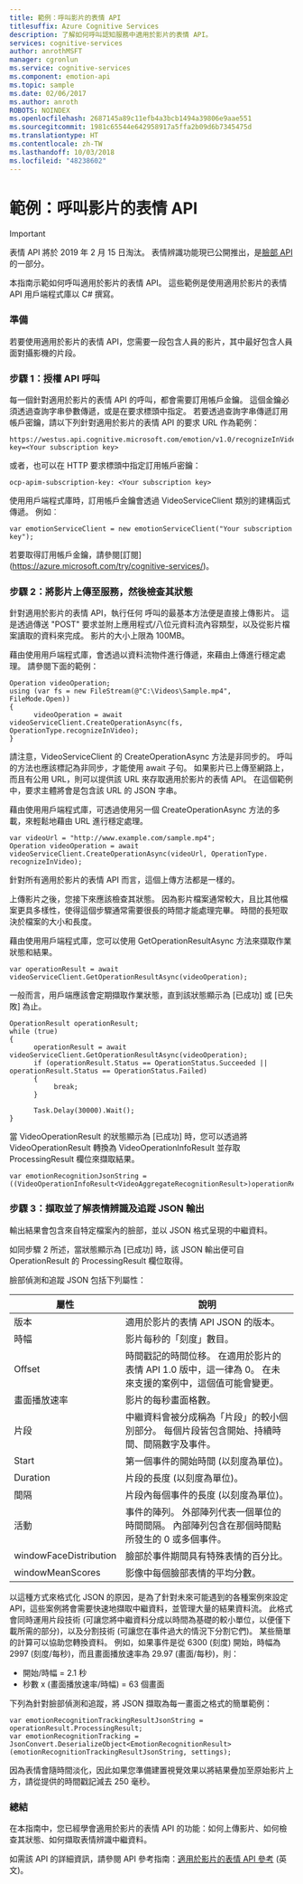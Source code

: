 ```yaml
---
title: 範例：呼叫影片的表情 API
titlesuffix: Azure Cognitive Services
description: 了解如何呼叫認知服務中適用於影片的表情 API。
services: cognitive-services
author: anrothMSFT
manager: cgronlun
ms.service: cognitive-services
ms.component: emotion-api
ms.topic: sample
ms.date: 02/06/2017
ms.author: anroth
ROBOTS: NOINDEX
ms.openlocfilehash: 2687145a89c11efb4a3bcb1494a39806e9aae551
ms.sourcegitcommit: 1981c65544e642958917a5ffa2b09d6b7345475d
ms.translationtype: HT
ms.contentlocale: zh-TW
ms.lasthandoff: 10/03/2018
ms.locfileid: "48238602"
---
```

# <a name="example-call-emotion-api-for-video"></a>範例：呼叫影片的表情 API

> [!IMPORTANT]
> 表情 API 將於 2019 年 2 月 15 日淘汰。 表情辨識功能現已公開推出，是[臉部 API](https://docs.microsoft.com/azure/cognitive-services/face/) 的一部分。 

本指南示範如何呼叫適用於影片的表情 API。 這些範例是使用適用於影片的表情 API 用戶端程式庫以 C# 撰寫。

### <a name="Prep">準備</a>
若要使用適用於影片的表情 API，您需要一段包含人員的影片，其中最好包含人員面對攝影機的片段。

### <a name="Step1">步驟 1：授權 API 呼叫</a>
每一個針對適用於影片的表情 API 的呼叫，都會需要訂用帳戶金鑰。 這個金鑰必須透過查詢字串參數傳遞，或是在要求標頭中指定。 若要透過查詢字串傳遞訂用帳戶密鑰，請以下列針對適用於影片的表情 API 的要求 URL 作為範例：

```
https://westus.api.cognitive.microsoft.com/emotion/v1.0/recognizeInVideo&subscription-key=<Your subscription key>
```

或者，也可以在 HTTP 要求標頭中指定訂用帳戶密鑰：

```
ocp-apim-subscription-key: <Your subscription key>
```

使用用戶端程式庫時，訂用帳戶金鑰會透過 VideoServiceClient 類別的建構函式傳遞。 例如︰

```
var emotionServiceClient = new emotionServiceClient("Your subscription key");
```
若要取得訂用帳戶金鑰，請參閱[訂閱] (https://azure.microsoft.com/try/cognitive-services/)。

### <a name="Step2">步驟 2：將影片上傳至服務，然後檢查其狀態</a>
針對適用於影片的表情 API，執行任何 呼叫的最基本方法便是直接上傳影片。 這是透過傳送 "POST" 要求並附上應用程式/八位元資料流內容類型，以及從影片檔案讀取的資料來完成。 影片的大小上限為 100MB。

藉由使用用戶端程式庫，會透過以資料流物件進行傳遞，來藉由上傳進行穩定處理。 請參閱下面的範例：

```
Operation videoOperation;
using (var fs = new FileStream(@"C:\Videos\Sample.mp4", FileMode.Open))
{
      videoOperation = await videoServiceClient.CreateOperationAsync(fs, OperationType.recognizeInVideo);
}
```

請注意，VideoServiceClient 的 CreateOperationAsync 方法是非同步的。 呼叫的方法也應該標記為非同步，才能使用 await 子句。
如果影片已上傳至網路上，而且有公用 URL，則可以提供該 URL 來存取適用於影片的表情 API。 在這個範例中，要求主體將會是包含該 URL 的 JSON 字串。

藉由使用用戶端程式庫，可透過使用另一個 CreateOperationAsync 方法的多載，來輕鬆地藉由 URL 進行穩定處理。


```
var videoUrl = "http://www.example.com/sample.mp4";
Operation videoOperation = await videoServiceClient.CreateOperationAsync(videoUrl, OperationType. recognizeInVideo);

```

針對所有適用於影片的表情 API 而言，這個上傳方法都是一樣的。

上傳影片之後，您接下來應該檢查其狀態。 因為影片檔案通常較大，且比其他檔案更具多樣性，使得這個步驟通常需要很長的時間才能處理完畢。 時間的長短取決於檔案的大小和長度。

藉由使用用戶端程式庫，您可以使用 GetOperationResultAsync 方法來擷取作業狀態和結果。


```
var operationResult = await videoServiceClient.GetOperationResultAsync(videoOperation);

```
一般而言，用戶端應該會定期擷取作業狀態，直到該狀態顯示為 [已成功] 或 [已失敗] 為止。

```
OperationResult operationResult;
while (true)
{
      operationResult = await videoServiceClient.GetOperationResultAsync(videoOperation);
      if (operationResult.Status == OperationStatus.Succeeded || operationResult.Status == OperationStatus.Failed)
      {
           break;
      }

      Task.Delay(30000).Wait();
}

```

當 VideoOperationResult 的狀態顯示為 [已成功] 時，您可以透過將 VideoOperationResult 轉換為 VideoOperationInfoResult<VideoAggregateRecognitionResult> 並存取 ProcessingResult 欄位來擷取結果。

```
var emotionRecognitionJsonString = ((VideoOperationInfoResult<VideoAggregateRecognitionResult>)operationResult).ProcessingResult;
```

### <a name="Step3">步驟 3：擷取並了解表情辨識及追蹤 JSON 輸出</a>

輸出結果會包含來自特定檔案內的臉部，並以 JSON 格式呈現的中繼資料。

如同步驟 2 所述，當狀態顯示為 [已成功] 時，該 JSON 輸出便可自 OperationResult 的 ProcessingResult 欄位取得。

臉部偵測和追蹤 JSON 包括下列屬性：

屬性 | 說明
-------------|-------------
版本 | 適用於影片的表情 API JSON 的版本。
時幅 | 影片每秒的「刻度」數目。
Offset  |時間戳記的時間位移。 在適用於影片的表情 API 1.0 版中，這一律為 0。 在未來支援的案例中，這個值可能會變更。
畫面播放速率 | 影片的每秒畫面格數。
片段   | 中繼資料會被分成稱為「片段」的較小個別部分。 每個片段皆包含開始、持續時間、間隔數字及事件。
Start   | 第一個事件的開始時間 (以刻度為單位)。
Duration |  片段的長度 (以刻度為單位)。
間隔 |  片段內每個事件的長度 (以刻度為單位)。
活動  | 事件的陣列。 外部陣列代表一個單位的時間間隔。 內部陣列包含在那個時間點所發生的 0 或多個事件。
windowFaceDistribution |    臉部於事件期間具有特殊表情的百分比。
windowMeanScores |  影像中每個臉部表情的平均分數。

以這種方式來格式化 JSON 的原因，是為了針對未來可能遇到的各種案例來設定 API，這些案例將會需要快速地擷取中繼資料，並管理大量的結果資料流。 此格式會同時運用片段技術 (可讓您將中繼資料分成以時間為基礎的較小單位，以便僅下載所需的部分)，以及分割技術 (可讓您在事件過大的情況下分割它們)。 某些簡單的計算可以協助您轉換資料。 例如，如果事件是從 6300 (刻度) 開始，時幅為 2997 (刻度/每秒)，而且畫面播放速率為 29.97 (畫面/每秒)，則：

*   開始/時幅 = 2.1 秒
*   秒數 x (畫面播放速率/時幅) = 63 個畫面

下列為針對臉部偵測和追蹤，將 JSON 擷取為每一畫面之格式的簡單範例：

```
var emotionRecognitionTrackingResultJsonString = operationResult.ProcessingResult;
var emotionRecognitionTracking = JsonConvert.DeserializeObject<EmotionRecognitionResult>(emotionRecognitionTrackingResultJsonString, settings);
```
因為表情會隨時間淡化，因此如果您準備建置視覺效果以將結果疊加至原始影片上方，請從提供的時間戳記減去 250 毫秒。

### <a name="Summary">總結</a>
在本指南中，您已經學會適用於影片的表情 API 的功能：如何上傳影片、如何檢查其狀態、如何擷取表情辨識中繼資料。

如需該 API 的詳細資訊，請參閱 API 參考指南：[適用於影片的表情 API 參考](https://westus.dev.cognitive.microsoft.com/docs/services/5639d931ca73072154c1ce89/operations/56f8d40e1984551ec0a0984e) \(英文\)。
